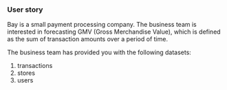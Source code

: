 ### User story
Bay is a small payment processing company. The business team is interested in forecasting GMV (Gross Merchandise Value), which is defined as the sum of transaction amounts over a period of time.

The business team has provided you with the following datasets:

1. transactions
2. stores
3. users
